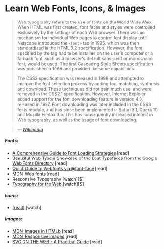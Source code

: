 # Learn Web Fonts, Icons, & Images

> Web typography refers to the use of fonts on the World Wide Web. When HTML was first created, font faces and styles were controlled exclusively by the settings of each Web browser. There was no mechanism for individual Web pages to control font display until Netscape introduced the `<font>` tag in 1995, which was then standardized in the HTML 3.2 specification. However, the font specified by the tag had to be installed on the user's computer or a fallback font, such as a browser's default sans-serif or monospace font, would be used. The first Cascading Style Sheets specification was published in 1996 and provided the same capabilities.
> 
> The CSS2 specification was released in 1998 and attempted to improve the font selection process by adding font matching, synthesis and download. These techniques did not gain much use, and were removed in the CSS2.1 specification. However, Internet Explorer added support for the font downloading feature in version 4.0, released in 1997. Font downloading was later included in the CSS3 fonts module, and has since been implemented in Safari 3.1, Opera 10 and Mozilla Firefox 3.5. This has subsequently increased interest in Web typography, as well as the usage of font downloading.

><cite>&#8212; [Wikipedia](https://en.wikipedia.org/wiki/Web_typography)</cite>

##### Fonts:

* [A Comprehensive Guide to Font Loading Strategies](https://www.zachleat.com/web/comprehensive-webfonts/) [read]
* [Beautiful Web Type a Showcase of the Best Typefaces from the Google Web Fonts Directory](http://beautifulwebtype.com) [read]
* [Quick Guide to Webfonts via @font-face](http://www.html5rocks.com/en/tutorials/webfonts/quick/) [read]
* [MDN: Web fonts](https://developer.mozilla.org/en-US/docs/Learn/CSS/Styling_text/Web_fonts) [read]
* [Responsive Typography](https://frontendmasters.com/courses/responsive-typography/) [watch][$]
* [Typography for the Web](http://www.pluralsight.com/courses/typography-for-web-1790) [watch][$]

##### Icons:

* [[read]](https://www.lynda.com/CSS-tutorials/Web-Icons-SVG/502312-2.html) [watch]

##### Images:

* [MDN: Images in HTMLb](https://developer.mozilla.org/en-US/docs/Learn/HTML/Multimedia_and_embedding/Images_in_HTML) [read]
* [MDN: Responsive images](https://developer.mozilla.org/en-US/docs/Learn/HTML/Multimedia_and_embedding/Responsive_images) [read]
* [SVG ON THE WEB - A Practical Guide](https://svgontheweb.com/) [read]



















 







